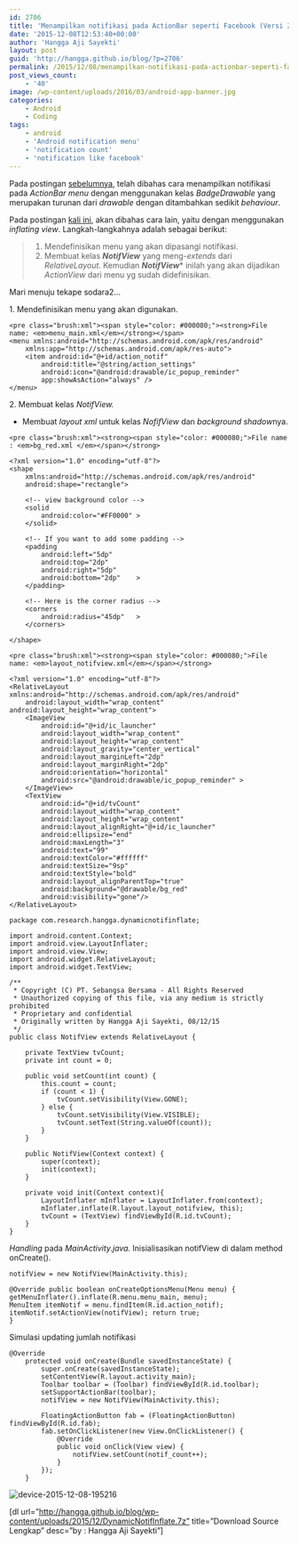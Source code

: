 ```yaml
---
id: 2706
title: 'Menampilkan notifikasi pada ActionBar seperti Facebook (Versi 2)'
date: '2015-12-08T12:53:40+00:00'
author: 'Hangga Aji Sayekti'
layout: post
guid: 'http://hangga.github.io/blog/?p=2706'
permalink: /2015/12/08/menampilkan-notifikasi-pada-actionbar-seperti-facebook-versi-2/
post_views_count:
    - '40'
image: /wp-content/uploads/2016/03/android-app-banner.jpg
categories:
    - Android
    - Coding
tags:
    - android
    - 'Android notification menu'
    - 'notification count'
    - 'notification like facebook'
---
```


Pada postingan [sebelumnya](http://hangga.github.io/blog/2015/12/07/menampilkan-jumlah-notifikasi-pada-item-menu-actionbar-seperti-facebook/), telah dibahas cara menampilkan notifikasi pada *ActionBar menu* dengan menggunakan kelas *BadgeDrawable* yang merupakan turunan dari *drawable* dengan ditambahkan sedikit *behaviour*.

Pada postingan [kali ini](http://hangga.github.io/blog/2015/12/08/menampilkan-notifikasi-pada-actionbar-seperti-facebook-versi-2/), akan dibahas cara lain, yaitu dengan menggunakan *inflating view*. Langkah-langkahnya adalah sebagai berikut:

> 1. Mendefinisikan menu yang akan dipasangi notifikasi.
> 2. Membuat kelas ***NotifView*** yang meng-*extends* dari *RelativeLayout.* Kemudian ***NotifView**** inilah yang akan dijadikan *ActionView* dari menu yg sudah didefinisikan.

Mari menuju tekape sodara2…

1\. Mendefinisikan menu yang akan digunakan.

```
<pre class="brush:xml"><span style="color: #000080;"><strong>File name: <em>menu_main.xml</em></strong></span>
<menu xmlns:android="http://schemas.android.com/apk/res/android"
    xmlns:app="http://schemas.android.com/apk/res-auto">
    <item android:id="@+id/action_notif"
        android:title="@string/action_settings"
        android:icon="@android:drawable/ic_popup_reminder"
        app:showAsAction="always" />
</menu>
```

2\. Membuat kelas *NotifView.*

- Membuat *layout xml* untuk kelas *NofifView* dan *background shadow*nya.

```
<pre class="brush:xml"><strong><span style="color: #000080;">File name : <em>bg_red.xml </em></span></strong>

<?xml version="1.0" encoding="utf-8"?>
<shape
    xmlns:android="http://schemas.android.com/apk/res/android"
    android:shape="rectangle">

    <!-- view background color -->
    <solid
        android:color="#FF0000" >
    </solid>

    <!-- If you want to add some padding -->
    <padding
        android:left="5dp"
        android:top="2dp"
        android:right="5dp"
        android:bottom="2dp"    >
    </padding>

    <!-- Here is the corner radius -->
    <corners
        android:radius="45dp"   >
    </corners>

</shape>
```

```
<pre class="brush:xml"><strong><span style="color: #000080;">File name: <em>layout_notifview.xml</em></span></strong>

<?xml version="1.0" encoding="utf-8"?>
<RelativeLayout xmlns:android="http://schemas.android.com/apk/res/android"
    android:layout_width="wrap_content" android:layout_height="wrap_content">
    <ImageView
        android:id="@+id/ic_launcher"
        android:layout_width="wrap_content"
        android:layout_height="wrap_content"
        android:layout_gravity="center_vertical"
        android:layout_marginLeft="2dp"
        android:layout_marginRight="2dp"
        android:orientation="horizontal"
        android:src="@android:drawable/ic_popup_reminder" >
    </ImageView>
    <TextView
        android:id="@+id/tvCount"
        android:layout_width="wrap_content"
        android:layout_height="wrap_content"
        android:layout_alignRight="@+id/ic_launcher"
        android:ellipsize="end"
        android:maxLength="3"
        android:text="99"
        android:textColor="#ffffff"
        android:textSize="9sp"
        android:textStyle="bold"
        android:layout_alignParentTop="true"
        android:background="@drawable/bg_red"
        android:visibility="gone"/>
</RelativeLayout>
```

```
package com.research.hangga.dynamicnotifinflate;

import android.content.Context;
import android.view.LayoutInflater;
import android.view.View;
import android.widget.RelativeLayout;
import android.widget.TextView;

/**
 * Copyright (C) PT. Sebangsa Bersama - All Rights Reserved
 * Unauthorized copying of this file, via any medium is strictly prohibited
 * Proprietary and confidential
 * Originally written by Hangga Aji Sayekti, 08/12/15
 */
public class NotifView extends RelativeLayout {

    private TextView tvCount;
    private int count = 0;

    public void setCount(int count) {
        this.count = count;
        if (count < 1) {
            tvCount.setVisibility(View.GONE);
        } else {
            tvCount.setVisibility(View.VISIBLE);
            tvCount.setText(String.valueOf(count));
        }
    }

    public NotifView(Context context) {
        super(context);
        init(context);
    }

    private void init(Context context){
        LayoutInflater mInflater = LayoutInflater.from(context);
        mInflater.inflate(R.layout.layout_notifview, this);
        tvCount = (TextView) findViewById(R.id.tvCount);
    }
}
```

*Handling* pada *MainActivity.java.* Inisialisasikan notifView di dalam method onCreate().

```
notifView = new NotifView(MainActivity.this);
```

```
@Override public boolean onCreateOptionsMenu(Menu menu) {   getMenuInflater().inflate(R.menu.menu_main, menu); 
MenuItem itemNotif = menu.findItem(R.id.action_notif); itemNotif.setActionView(notifView); return true; 
}
```

Simulasi updating jumlah notifikasi

```
@Override
    protected void onCreate(Bundle savedInstanceState) {
        super.onCreate(savedInstanceState);
        setContentView(R.layout.activity_main);
        Toolbar toolbar = (Toolbar) findViewById(R.id.toolbar);
        setSupportActionBar(toolbar);
        notifView = new NotifView(MainActivity.this);

        FloatingActionButton fab = (FloatingActionButton) findViewById(R.id.fab);
        fab.setOnClickListener(new View.OnClickListener() {
            @Override
            public void onClick(View view) {
                notifView.setCount(notif_count++);
            }
        });
    }
```

![device-2015-12-08-195216](http://hangga.github.io/blog/wp-content/uploads/2015/12/device-2015-12-08-195216-510x808.png)

\[dl url=”http://hangga.github.io/blog/wp-content/uploads/2015/12/DynamicNotifInflate.7z” title=”Download Source Lengkap” desc=”by : Hangga Aji Sayekti”\]